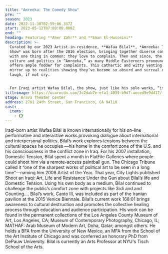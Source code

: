 ```yaml
---
title: "Amreeka: The Comedy Show"
pre: ""
season: 2023
date: 2022-11-30T02:59:06.337Z
start: 2023-05-12T07:00:00.000Z
end: ""
heading: Featuring **Amer Zahr** and **Eman El-Husseini**
description: >-
  Curated by our 2023 Artist-in-residence, **Wafaa Bilal**, *Amreeka: The Comedy
  Show* was born after the 2016 election, bringing together diverse comedians
  with one thing in common: they love to complain. Then and since, the toxic
  culture and politics in “Amreeka,” as many Middle Easterners pronounce it,
  offers ample fodder for complaints. This cathartic and witty venting holds a
  mirror up to realities showing they’ve become so absurd and surreal one must
  laugh, if not cry.


  For Iraqi artist Wafaa Bilal, the show, just like his solo works, “is an artistic platform for creating dialogue and bringing people together on highly charged topics. Not politicizing laughter but laughing at politics as a form of solidarity and resistance.”
titleimage: https://ucarecdn.com/3c2dab7e-efa1-4039-b9d7-aeced9e9d417/-/crop/2708x2094/0,0/-/preview/
stage: Brava Theater Center
address: 2781 24th Street, San Francisco, CA 94110
cast:
  items:
    - {}
---
```

Iraqi-born artist Wafaa Bilal is known internationally for his on-line performative and interactive works provoking dialogue about international and interpersonal politics. Bilal’s work explores tensions between the cultural spaces he occupies —his home in the comfort zone of the U.S. and his consciousness in the conflict zone in Iraq. For his 2007 installation, Domestic Tension, Bilal spent a month in FlatFile Galleries where people could shoot him via a remote-access paintball gun. The Chicago Tribune called it “one of the sharpest works of political art to be seen in a long time”—naming him 2008 Artist of the Year. That year, City Lights published Shoot an Iraqi: Art, Life and Resistance Under the Gun about Bilal’s life and Domestic Tension. Using his own body as a medium, Bilal continued to challenge the public’s comfort zone with projects like 3rdi and and Counting…. Bilal’s work, Canto III, was included as part of the Iranian pavilion at the 2015 Venice Biennale. Bilal’s current work 168:01 brings awareness to cultural destruction and promotes the collective healing process through education and audience participation. His work can be found in the permanent collections of the Los Angeles County Museum of Art, Los
Angeles, CA; Museum of Contemporary Photography, Chicago, IL; MATHAF: Arab Museum of Modern Art, Doha, Qatar; amongst others. He holds a BFA from the University of New Mexico, an MFA from the School of the Art Institute of Chicago and was conferred an honorary PhD from DePauw University. Bilal is currently an Arts Professor at NYU's Tisch School of the Arts.